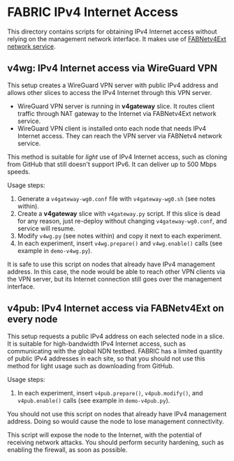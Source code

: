 # FABRIC IPv4 Internet Access

This directory contains scripts for obtaining IPv4 Internet access without relying on the management network interface.
It makes use of [FABNetv4Ext network service](https://learn.fabric-testbed.net/knowledge-base/network-services-in-fabric/#layer-3-services).

## v4wg: IPv4 Internet access via WireGuard VPN

This setup creates a WireGuard VPN server with public IPv4 address and allows other slices to access the IPv4 Internet through this VPN server.

* WireGuard VPN server is running in **v4gateway** slice.
  It routes client traffic through NAT gateway to the Internet via FABNetv4Ext network service.
* WireGuard VPN client is installed onto each node that needs IPv4 Internet access.
  They can reach the VPN server via FABNetv4 network service.

This method is suitable for *light* use of IPv4 Internet access, such as cloning from GitHub that still doesn't support IPv6.
It can deliver up to 500 Mbps speeds.

Usage steps:

1. Generate a `v4gateway-wg0.conf` file with `v4gateway-wg0.sh` (see notes within).
2. Create a **v4gateway** slice with `v4gateway.py` script.
   If this slice is dead for any reason, just re-deploy without changing `v4gateway-wg0.conf`, and service will resume.
3. Modify `v4wg.py` (see notes within) and copy it next to each experiment.
4. In each experiment, insert `v4wg.prepare()` and `v4wg.enable()` calls (see example in `demo-v4wg.py`).

It is safe to use this script on nodes that already have IPv4 management address.
In this case, the node would be able to reach other VPN clients via the VPN server, but its Internet connection still goes over the management interface.

## v4pub: IPv4 Internet access via FABNetv4Ext on every node

This setup requests a public IPv4 address on each selected node in a slice.
It is suitable for high-bandwidth IPv4 Internet access, such as communicating with the global NDN testbed.
FABRIC has a limited quantity of public IPv4 addresses in each site, so that you should not use this method for light usage such as downloading from GitHub.

Usage steps:

1. In each experiment, insert `v4pub.prepare()`, `v4pub.modify()`, and `v4pub.enable()` calls (see example in `demo-v4pub.py`).

You should not use this script on nodes that already have IPv4 management address.
Doing so would cause the node to lose management connectivity.

This script will expose the node to the Internet, with the potential of receiving network attacks.
You should perform security hardening, such as enabling the firewall, as soon as possible.
